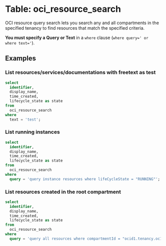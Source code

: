 # Table: oci_resource_search

OCI resource query search lets you search any and all compartments in the specified tenancy to find resources that match the specified criteria.

**You must specify a Query or Text** in a `where` clause (`where query=' or where text='`).

## Examples

### List resources/services/documentations with freetext as test

```sql
select
  identifier,
  display_name,
  time_created,
  lifecycle_state as state
from
  oci_resource_search
where
  text = 'test';
```

### List running instances

```sql
select
  identifier,
  display_name,
  time_created,
  lifecycle_state as state
from
  oci_resource_search
where
  query = 'query instance resources where lifeCycleState = "RUNNING"';
```

### List resources created in the root compartment

```sql
select
  identifier,
  display_name,
  time_created,
  lifecycle_state as state
from
  oci_resource_search
where
  query = 'query all resources where compartmentId = "ocid1.tenancy.oc1..aaaaaaah5soecxzjetci3yjjnjqmfkr4po3"';
```
